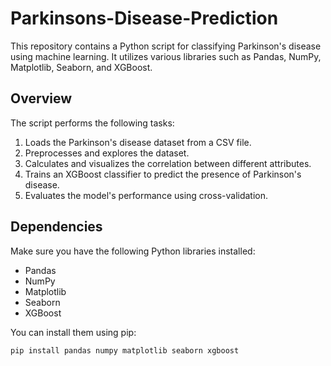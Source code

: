 # Parkinsons-Disease-Prediction

This repository contains a Python script for classifying Parkinson's disease using machine learning. It utilizes various libraries such as Pandas, NumPy, Matplotlib, Seaborn, and XGBoost.

## Overview

The script performs the following tasks:

1. Loads the Parkinson's disease dataset from a CSV file.
2. Preprocesses and explores the dataset.
3. Calculates and visualizes the correlation between different attributes.
4. Trains an XGBoost classifier to predict the presence of Parkinson's disease.
5. Evaluates the model's performance using cross-validation.

## Dependencies

Make sure you have the following Python libraries installed:

- Pandas
- NumPy
- Matplotlib
- Seaborn
- XGBoost

You can install them using pip:

```bash
pip install pandas numpy matplotlib seaborn xgboost
